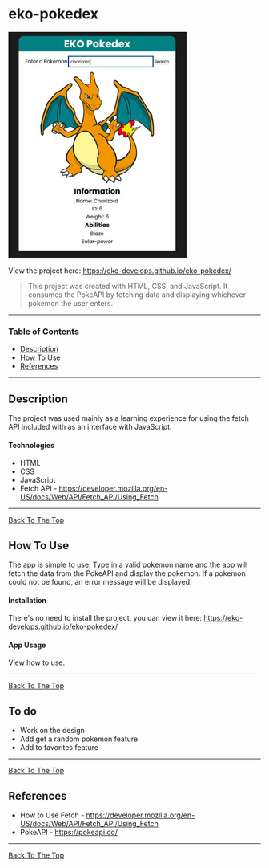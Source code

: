 # eko-pokedex

![EKO Pokedex](eko-pokedex-screenshot.JPG)

View the project here: https://eko-develops.github.io/eko-pokedex/

> This project was created with HTML, CSS, and JavaScript. It consumes the PokeAPI by fetching data and displaying whichever pokemon the user enters.

---

### Table of Contents


- [Description](#description)
- [How To Use](#how-to-use)
- [References](#references)

---

## Description
The project was used mainly as a learning experience for using the fetch API included with as an interface with JavaScript.

#### Technologies

- HTML
- CSS
- JavaScript
- Fetch API - https://developer.mozilla.org/en-US/docs/Web/API/Fetch_API/Using_Fetch

---

[Back To The Top](#eko-pokedex)


## How To Use
The app is simple to use. Type in a valid pokemon name and the app will fetch the data from the PokeAPI and display the pokemon. If a pokemon could not be found, an error message will be displayed.


#### Installation
There's no need to install the project, you can view it here: https://eko-develops.github.io/eko-pokedex/


#### App Usage
View how to use.

---

[Back To The Top](#eko-pokedex)



## To do

- Work on the design
- Add get a random pokemon feature
- Add to favorites feature

---

[Back To The Top](#eko-pokedex)


## References

- How to Use Fetch - https://developer.mozilla.org/en-US/docs/Web/API/Fetch_API/Using_Fetch
- PokeAPI - https://pokeapi.co/


---

[Back To The Top](#eko-pokedex)